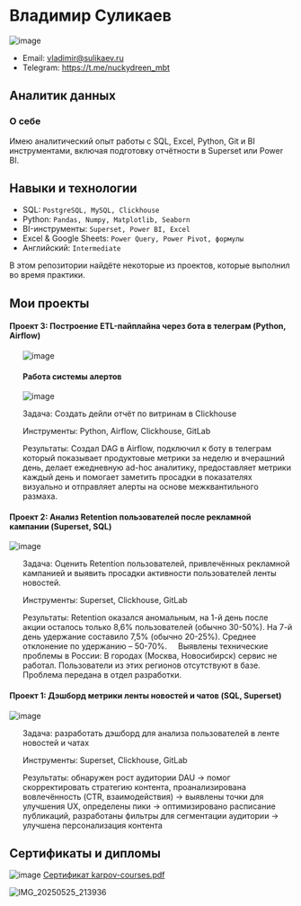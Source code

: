 # Владимир Суликаев 
![image](https://github.com/user-attachments/assets/fdb6f3ba-1e58-4f3d-8f91-59624717a710)

- Email: vladimir@sulikaev.ru
- Telegram: https://t.me/nuckydreen_mbt

## Аналитик данных

### О себе 

Имею аналитический опыт работы с SQL, Excel, Python, Git и BI инструментами, включая подготовку отчётности в Superset или Power BI.

## Навыки и технологии

- SQL: ``PostgreSQL, MySQL, Clickhouse``  
- Python: ``Pandas, Numpy, Matplotlib, Seaborn``
- BI-инструменты: ``Superset, Power BI, Excel``
- Excel & Google Sheets: ``Power Query, Power Pivot, формулы``  
- Английский: ``Intermediate``

В этом репозитории найдёте некоторые из проектов, которые выполнил во время практики.
<br>

## Мои проекты

#### Проект 3: Построение ETL-пайплайна через бота в телеграм (Python, Airflow)

<ol>

![image](https://github.com/user-attachments/assets/70d0881c-d6ff-4c39-a3d4-65f854c5fe0a)
#### Работа системы алертов
![image](https://github.com/user-attachments/assets/ba53df94-dbce-4efe-8e51-ba832c9976e7)


<p> Задача: Создать дейли отчёт по витринам в Clickhouse </p>
<p> Инструменты: Python, Airflow, Clickhouse, GitLab </p>
<p> Результаты: Создал DAG в Airflow, подключил к боту в телеграм который показывает продуктовые метрики за неделю и вчерашний день, делает ежедневную ad-hoc аналитику, предоставляет метрики каждый день и помогает заметить просадки в показателях визуально и отправляет алерты на основе межквантильного размаха. </p>

</ol>

#### Проект 2: Анализ Retention пользователей после рекламной кампании (Superset, SQL)

![image](https://github.com/user-attachments/assets/f200c18b-2883-409e-b149-7d169a4dad22)

<ol>

<p> Задача: Оценить Retention пользователей, привлечённых рекламной кампанией и выявить просадки активности пользователей ленты новостей. </p>
<p> Инструменты: Superset, Clickhouse, GitLab </p>
<p> Результаты: Retention оказался аномальным, на 1-й день после акции осталось только 8,6% пользователей (обычно 30-50%). На 7-й день удержание составило 7,5% (обычно 20-25%). Среднее отклонение по удержанию – 50-70%. 
  
Выявлены технические проблемы в России: В городах (Москва, Новосибирск) сервис не работал. Пользователи из этих регионов отсутствуют в базе. Проблема передана в отдел разработки.</p>

</ol>

#### Проект 1: Дэшборд метрики ленты новостей и чатов (SQL, Superset)

![image](https://github.com/user-attachments/assets/71d39ad3-24d8-4a78-a748-109cf37645a1)

<ol>

<p> Задача: разработать дэшборд для анализа пользователей в ленте новостей и чатах </p>
<p> Инструменты: Superset, Clickhouse, GitLab </p>
<p> Результаты: обнаружен рост аудитории DAU → помог скорректировать стратегию контента, проанализирована вовлечённость (CTR, взаимодействия) → выявлены точки для улучшения UX, определены пики → оптимизировано расписание публикаций, разработаны фильтры для сегментации аудитории → улучшена персонализация контента </p>

</ol>

## Сертификаты и дипломы

![image](https://github.com/user-attachments/assets/8fcb2745-137b-4e20-b680-25bf0976504b)
[Сертификат karpov-courses.pdf](https://github.com/user-attachments/files/20432140/karpov-courses.pdf)

![IMG_20250525_213936](https://github.com/user-attachments/assets/eec7dec5-b095-41cb-9176-f49605b9e2d9)


